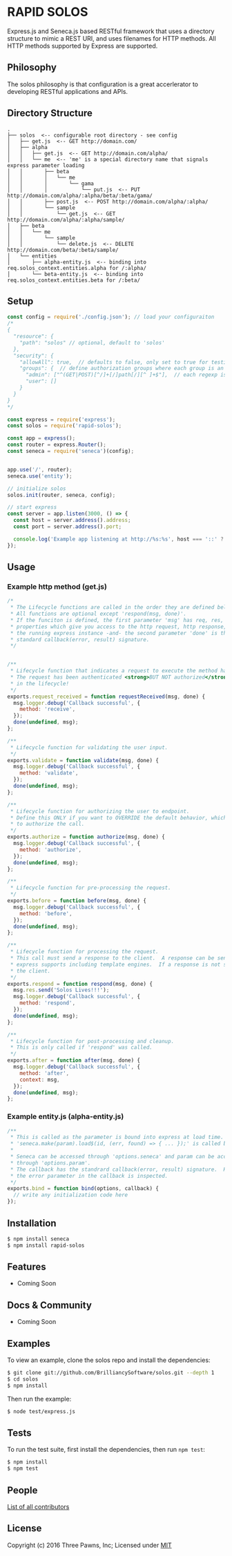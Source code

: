 # RAPID SOLOS

  Express.js and Seneca.js based RESTful framework that uses a directory structure to mimic a REST URI,
  and uses filenames for HTTP methods.  All HTTP methods supported by Express are supported.

## Philosophy

  The solos philosophy is that configuration is a great accerlerator to developing RESTful applications and APIs.

## Directory Structure
```
.
├── solos  <-- configurable root directory - see config
│   ├── get.js  <-- GET http://domain.com/
│   ├── alpha
│   │   ├── get.js  <-- GET http://domain.com/alpha/
│   │   └── me  <-- 'me' is a special directory name that signals express parameter loading
│   │       ├── beta
│   │       │   └── me
│   │       │       └── gama
│   │       │           └── put.js  <-- PUT http://domain.com/alpha/:alpha/beta/:beta/gama/
│   │       ├── post.js  <-- POST http://domain.com/alpha/:alpha/
│   │       └── sample
│   │           └── get.js  <-- GET http://domain.com/alpha/:alpha/sample/
│   ├── beta
│   │   └── me
│   │       └── sample
│   │           └── delete.js  <-- DELETE http://domain.com/beta/:beta/sample/
│   └── entities
│       ├── alpha-entity.js  <-- binding into req.solos_context.entities.alpha for /:alpha/
│       └── beta-entity.js  <-- binding into req.solos_context.entities.beta for /:beta/
```
## Setup

```js
const config = require('./config.json'); // load your configuraiton
/*
{
  "resource": {
    "path": "solos" // optional, default to 'solos' 
  },
  "security": {
    "allowAll": true,  // defaults to false, only set to true for testing,
    "groups": {  // define authorization groups where each group is an arry of regular expressions
      "admin": ["^(GET|POST)[^/]+[/]path[/][^ ]+$"],  // each regexp is tested against 'req.method req.path'
      "user": []
    }
  }
}
*/

const express = require('express');
const solos = require('rapid-solos');

const app = express();
const router = express.Router();
const seneca = require('seneca')(config);


app.use('/', router);
seneca.use('entity');

// initialize solos
solos.init(router, seneca, config);

// start express
const server = app.listen(3000, () => {
  const host = server.address().address;
  const port = server.address().port;

  console.log('Example app listening at http://%s:%s', host === '::' ? 'localhost' : host, port);
});
```
## Usage
### Example http method (get.js)
```js
/*
 * The Lifecycle functions are called in the order they are defined below.
 * All functions are optional except 'respond(msg, done)'.
 * If the funciton is defined, the first parameter 'msg' has req, res, seneca, logger, and express
 * properties which give you access to the http request, http response, seneca, seneca's logger, and
 * the running express instance -and- the second parameter 'done' is the callback that has the
 * standard callback(error, result) signature.
 */


/**
 * Lifecycle function that indicates a request to execute the method has been received.
 * The request has been authenticated <strong>BUT NOT authorized</strong> as this point
 * in the lifecycle!
 */
exports.request_received = function requestReceived(msg, done) {
  msg.logger.debug('Callback successful', {
    method: 'receive',
  });
  done(undefined, msg);
};

/**
 * Lifecycle function for validating the user input.
 */
exports.validate = function validate(msg, done) {
  msg.logger.debug('Callback successful', {
    method: 'validate',
  });
  done(undefined, msg);
};

/**
 * Lifecycle function for authorizing the user to endpoint.
 * Define this ONLY if you want to OVERRIDE the default behavior, which uses regular expressions
 * to authorize the call.
 */
exports.authorize = function authorize(msg, done) {
  msg.logger.debug('Callback successful', {
    method: 'authorize',
  });
  done(undefined, msg);
};

/**
 * Lifecycle function for pre-processing the request.
 */
exports.before = function before(msg, done) {
  msg.logger.debug('Callback successful', {
    method: 'before',
  });
  done(undefined, msg);
};

/**
 * Lifecycle function for processing the request.
 * This call must send a response to the client.  A response can be sent using any means that
 * express supports including template engines.  If a response is not sent, solos sends a 405 to
 * the client.
 */
exports.respond = function respond(msg, done) {
  msg.res.send('Solos Lives!!!');
  msg.logger.debug('Callback successful', {
    method: 'respond',
  });
  done(undefined, msg);
};

/**
 * Lifecycle function for post-processing and cleanup.
 * This is only called if 'respond' was called.
 */
exports.after = function after(msg, done) {
  msg.logger.debug('Callback successful', {
    method: 'after',
    context: msg,
  });
  done(undefined, msg);
};
```
### Example entity.js (alpha-entity.js)
```js
/**
 * This is called as the parameter is bound into express at load time.
 * 'seneca.make(param).load$(id, (err, found) => { ... });' is called by solos at runtime.
 *
 * Seneca can be accessed through 'options.seneca' and param can be accessed
 * through 'options.param'.
 * The callback has the standrard callback(error, result) signature.  However, only
 * the error parameter in the callback is inspected.
 */
exports.bind = function bind(options, callback) {
  // write any initialization code here
});
```

## Installation

```bash
$ npm install seneca
$ npm install rapid-solos
```

## Features

  * Coming Soon

## Docs & Community

  * Coming Soon

## Examples

  To view an example, clone the solos repo and install the dependencies:

```bash
$ git clone git://github.com/BrilliancySoftware/solos.git --depth 1
$ cd solos
$ npm install
```

  Then run the example:

```bash
$ node test/express.js
```

## Tests

  To run the test suite, first install the dependencies, then run `npm test`:

```bash
$ npm install
$ npm test
```

## People

[List of all contributors](https://github.com/BrilliancySoftware/solos/graphs/contributors)

## License

  Copyright (c) 2016 Three Pawns, Inc;
  Licensed under [MIT](LICENSE)
